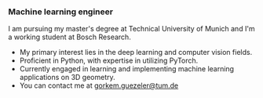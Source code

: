 ### Machine learning engineer

I am pursuing my master's degree at Technical University of Munich and I'm a working student at Bosch Research. 

- My primary interest lies in the deep learning and computer vision fields. 
- Proficient in Python, with expertise in utilizing PyTorch.
- Currently engaged in learning and implementing machine learning applications on 3D geometry.
- You can contact me at gorkem.guezeler@tum.de



<!--
**gorkemguzeler/gorkemguzeler** is a ✨ _special_ ✨ repository because its `README.md` (this file) appears on your GitHub profile.

Here are some ideas to get you started:

- 🔭 I’m currently working on ...
- 🌱 I’m currently learning ...
- 📫 How to reach me: gorkem.guezeler@tum.de

-->
